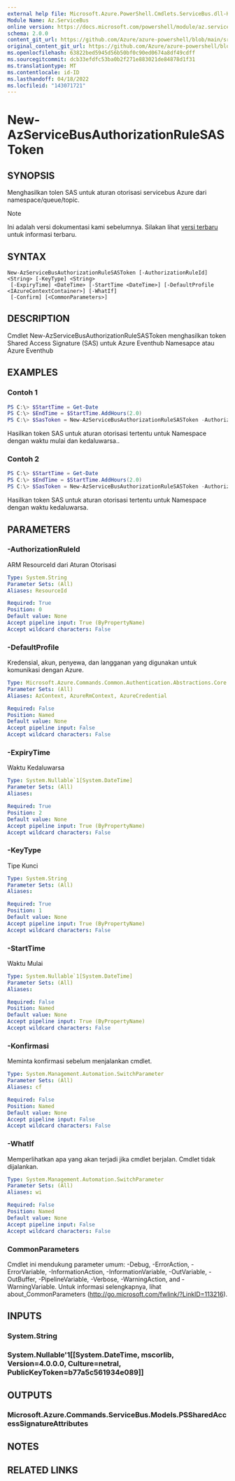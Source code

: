 ```yaml
---
external help file: Microsoft.Azure.PowerShell.Cmdlets.ServiceBus.dll-Help.xml
Module Name: Az.ServiceBus
online version: https://docs.microsoft.com/powershell/module/az.servicebus/new-azservicebusauthorizationrulesastoken
schema: 2.0.0
content_git_url: https://github.com/Azure/azure-powershell/blob/main/src/ServiceBus/ServiceBus/help/New-AzServiceBusAuthorizationRuleSASToken.md
original_content_git_url: https://github.com/Azure/azure-powershell/blob/main/src/ServiceBus/ServiceBus/help/New-AzServiceBusAuthorizationRuleSASToken.md
ms.openlocfilehash: 63822bed5945d56b50bf0c90ed0674a8df49cdff
ms.sourcegitcommit: dcb33efdfc53ba0b2f271e883021de84878d1f31
ms.translationtype: MT
ms.contentlocale: id-ID
ms.lasthandoff: 04/18/2022
ms.locfileid: "143071721"
---
```

# New-AzServiceBusAuthorizationRuleSASToken

## SYNOPSIS
Menghasilkan tolen SAS untuk aturan otorisasi servicebus Azure dari namespace/queue/topic. 

> [!NOTE]
>Ini adalah versi dokumentasi kami sebelumnya. Silakan lihat [versi terbaru](/powershell/module/az.servicebus/new-azservicebusauthorizationrulesastoken) untuk informasi terbaru.

## SYNTAX

```
New-AzServiceBusAuthorizationRuleSASToken [-AuthorizationRuleId] <String> [-KeyType] <String>
 [-ExpiryTime] <DateTime> [-StartTime <DateTime>] [-DefaultProfile <IAzureContextContainer>] [-WhatIf]
 [-Confirm] [<CommonParameters>]
```

## DESCRIPTION
Cmdlet New-AzServiceBusAuthorizationRuleSASToken menghasilkan token Shared Access Signature (SAS) untuk Azure Eventhub Namesapce atau Azure Eventhub

## EXAMPLES

### Contoh 1
```powershell
PS C:\> $StartTime = Get-Date
PS C:\> $EndTime = $StartTime.AddHours(2.0)
PS C:\> $SasToken = New-AzServiceBusAuthorizationRuleSASToken -AuthorizationRuleId $updatedAuthRule.Id  -KeyType Primary -ExpiryTime $EndTime -StartTime $StartTime
```

Hasilkan token SAS untuk aturan otorisasi tertentu untuk Namespace dengan waktu mulai dan kedaluwarsa..

### Contoh 2
```powershell
PS C:\> $StartTime = Get-Date
PS C:\> $EndTime = $StartTime.AddHours(2.0)
PS C:\> $SasToken = New-AzServiceBusAuthorizationRuleSASToken -AuthorizationRuleId $updatedAuthRule.Id  -KeyType Primary -ExpiryTime $EndTime
```

Hasilkan token SAS untuk aturan otorisasi tertentu untuk Namespace dengan waktu kedaluwarsa.

## PARAMETERS

### -AuthorizationRuleId
ARM ResourceId dari Aturan Otorisasi

```yaml
Type: System.String
Parameter Sets: (All)
Aliases: ResourceId

Required: True
Position: 0
Default value: None
Accept pipeline input: True (ByPropertyName)
Accept wildcard characters: False
```

### -DefaultProfile
Kredensial, akun, penyewa, dan langganan yang digunakan untuk komunikasi dengan Azure.

```yaml
Type: Microsoft.Azure.Commands.Common.Authentication.Abstractions.Core.IAzureContextContainer
Parameter Sets: (All)
Aliases: AzContext, AzureRmContext, AzureCredential

Required: False
Position: Named
Default value: None
Accept pipeline input: False
Accept wildcard characters: False
```

### -ExpiryTime
Waktu Kedaluwarsa

```yaml
Type: System.Nullable`1[System.DateTime]
Parameter Sets: (All)
Aliases:

Required: True
Position: 2
Default value: None
Accept pipeline input: True (ByPropertyName)
Accept wildcard characters: False
```

### -KeyType
Tipe Kunci

```yaml
Type: System.String
Parameter Sets: (All)
Aliases:

Required: True
Position: 1
Default value: None
Accept pipeline input: True (ByPropertyName)
Accept wildcard characters: False
```

### -StartTime
Waktu Mulai

```yaml
Type: System.Nullable`1[System.DateTime]
Parameter Sets: (All)
Aliases:

Required: False
Position: Named
Default value: None
Accept pipeline input: True (ByPropertyName)
Accept wildcard characters: False
```

### -Konfirmasi
Meminta konfirmasi sebelum menjalankan cmdlet.

```yaml
Type: System.Management.Automation.SwitchParameter
Parameter Sets: (All)
Aliases: cf

Required: False
Position: Named
Default value: None
Accept pipeline input: False
Accept wildcard characters: False
```

### -WhatIf
Memperlihatkan apa yang akan terjadi jika cmdlet berjalan.
Cmdlet tidak dijalankan.

```yaml
Type: System.Management.Automation.SwitchParameter
Parameter Sets: (All)
Aliases: wi

Required: False
Position: Named
Default value: None
Accept pipeline input: False
Accept wildcard characters: False
```

### CommonParameters
Cmdlet ini mendukung parameter umum: -Debug, -ErrorAction, -ErrorVariable, -InformationAction, -InformationVariable, -OutVariable, -OutBuffer, -PipelineVariable, -Verbose, -WarningAction, and -WarningVariable.
Untuk informasi selengkapnya, lihat about_CommonParameters (http://go.microsoft.com/fwlink/?LinkID=113216).

## INPUTS

### System.String

### System.Nullable'1[[System.DateTime, mscorlib, Version=4.0.0.0, Culture=netral, PublicKeyToken=b77a5c561934e089]]

## OUTPUTS

### Microsoft.Azure.Commands.ServiceBus.Models.PSSharedAccessSignatureAttributes

## NOTES

## RELATED LINKS
